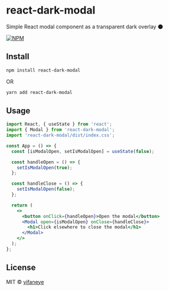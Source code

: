 # react-dark-modal

Simple React modal component as a transparent dark overlay 🌑

[![NPM](https://img.shields.io/npm/v/react-dark-modal.svg)](https://www.npmjs.com/package/react-dark-modal)

## Install

```bash
npm install react-dark-modal
```
OR
```bash
yarn add react-dark-modal
```

## Usage

```jsx
import React, { useState } from 'react';
import { Modal } from 'react-dark-modal';
import 'react-dark-modal/dist/index.css';

const App = () => {
  const [isModalOpen, setIsModalOpen] = useState(false);

  const handleOpen = () => {
    setIsModalOpen(true);
  };

  const handleClose = () => {
    setIsModalOpen(false);
  };

  return (
    <>
      <button onClick={handleOpen}>Open the modal</button>
      <Modal open={isModalOpen} onClose={handleClose}>
        <h1>Click elsewhere to close the modal</h1>
      </Modal>
    </>
  );
};
```

## License

MIT © [yifaneye](https://github.com/yifaneye)
